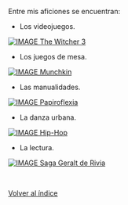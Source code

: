 Entre mis aficiones se encuentran:

+ Los videojuegos.

[![IMAGE The Witcher 3](http://img.youtube.com/vi/c0i88t0Kacs/0.jpg)](http://www.youtube.com/watch?v=c0i88t0Kacs)

+ Los juegos de mesa.

[![IMAGE Munchkin](http://img.youtube.com/vi/UrzwTm8zGgE/0.jpg)](http://www.youtube.com/watch?v=UrzwTm8zGgE)

+ Las manualidades.

[![IMAGE Papiroflexia](http://img.youtube.com/vi/RntZNBrfrQo/0.jpg)](http://www.youtube.com/watch?v=RntZNBrfrQo)

+ La danza urbana.

[![IMAGE Hip-Hop](http://img.youtube.com/vi/fxiWG3yN4xA/0.jpg)](http://www.youtube.com/watch?v=fxiWG3yN4xA)

+ La lectura.

[![IMAGE Saga Geralt de Rivia](http://img.youtube.com/vi/XuU5Z-Cn25s/0.jpg)](http://www.youtube.com/watch?v=XuU5Z-Cn25s)

<br>

[Volver al índice](index.md)
